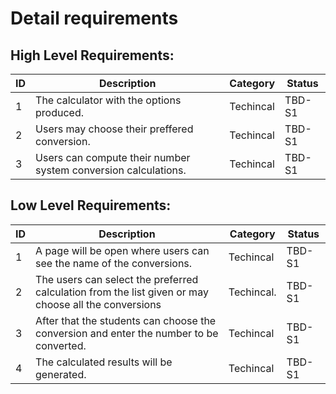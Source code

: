 # Detail requirements
## High Level Requirements: 
| ID | Description | Category | Status | 
| ----- | ----- | ------- | ---------|
| 1 | The calculator with the options produced. | Techincal | TBD-S1 | 
| 2 | Users may choose their preffered conversion.| Techincal | TBD-S1 |
| 3 | Users can compute their number system conversion calculations. | Techincal | TBD-S1 |

## Low Level Requirements: 
| ID | Description | Category | Status | 
| ----- | ----- | ------- | ---------|
| 1 | A page will be open where users can see the name of the conversions. | Techincal | TBD-S1 | 
| 2 | The users can select the preferred calculation from the list given or may choose all the conversions| Techincal. | TBD-S1 |
| 3 | After that the students can choose the conversion and enter the number to be converted. | Techincal | TBD-S1 |
| 4 | The calculated results will be generated. | Techincal | TBD-S1 |        
        

